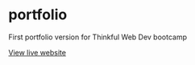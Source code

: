 # portfolio
First portfolio version for Thinkful Web Dev bootcamp

[View live website](https://brianhook1183.github.io/portfolio/)
